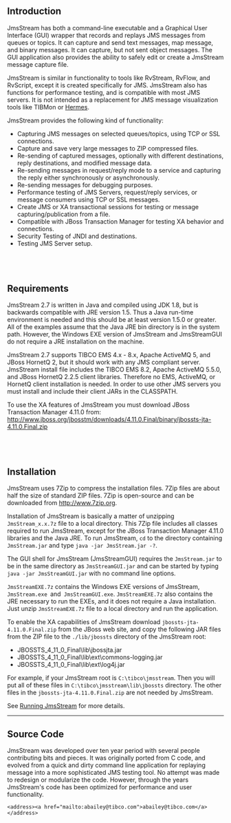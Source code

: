 <!DOCTYPE HTML PUBLIC "-//W3C//DTD HTML 4.01 Transitional//EN">
<html>
  <head>
    <title>JmsStream Introduction</title>
  </head>

  <body>
  <h2><a name="intro"/> Introduction</h2>
    <p>JmsStream has both a command-line executable and a Graphical User Interface (GUI) wrapper that records and replays JMS messages from queues or topics. It can capture and send text messages, map message, and binary messages. It can capture, but not sent object messages. The GUI application also provides the ability to safely edit or create a JmsStream message capture file.</p>
    <p>JmsStream is similar in functionality to tools like RvStream, RvFlow, and RvScript, except it is created specifically for JMS. JmsStream also has functions for performance testing, and is compatible with most JMS servers. It is not intended as a replacement for JMS message visualization tools like TIBMon or <a href="http://www.hermesjms.com" target="_blank">Hermes</a>. </p>
    <p>JmsStream provides the following kind of functionality:</p>
  <ul>
        <li>Capturing JMS messages on selected queues/topics, using TCP or SSL connections.</li>
        <li>Capture and save very large messages to ZIP compressed files. </li>
        <li>Re-sending of captured messages, optionally with different destinations, reply destinations, and modified message data. </li>
        <li>Re-sending messages in request/reply mode to a service and capturing the reply either synchronously or asynchronously. </li>
        <li>Re-sending messages for debugging purposes. </li>
        <li>Performance testing of JMS Servers, request/reply services, or message consumers using TCP or SSL messages.</li>
        <li>Create JMS or XA transactional sessions for testing or message capturing/publication from a file.</li>
        <li>Compatible with JBoss Transaction Manager for testing XA behavior and connections.</li>
        <li>Security Testing of JNDI and destinations.</li>
        <li>Testing JMS Server setup. </li>
  </ul>
<h2>&nbsp;</h2>
<h2><a name="requirements"/>Requirements</h2>
    <p>JmsStream 2.7 is written in Java and compiled using JDK 1.8, but is backwards compatible with JRE version 1.5. Thus a Java run-time environment is needed and this should be at least version 1.5.0 or greater. All of the examples assume that the Java JRE bin directory is in the system path. However, the Windows EXE version of JmsStream and JmsStreamGUI do not require a JRE installation on the machine.</p>
    <p>JmsStream 2.7 supports TIBCO EMS 4.x - 8.x, Apache ActiveMQ 5, and JBoss HornetQ 2, but it should work with any JMS compliant server. JmsStream install file includes the TIBCO EMS 8.2, Apache ActiveMQ 5.5.0, and JBoss HornetQ 2.2.5 client libraries. Therefore no EMS, ActiveMQ, or HornetQ client installation is needed. In order to use other JMS servers you must install and include their client JARs in the CLASSPATH.</p>
    <p>To use the XA features of JmsStream you must download JBoss Transaction Manager 4.11.0 from:<br>
    <a href="http://www.jboss.org/jbosstm/downloads/4.11.0.Final/binary/jbossts-jta-4.11.0.Final.zip" target="_blank">http://www.jboss.org/jbosstm/downloads/4.11.0.Final/binary/jbossts-jta-4.11.0.Final.zip</a></p>
<h2>&nbsp;</h2>
<h2><a name="install"/>Installation</h2>
    <p>JmsStream uses 7Zip to compress the installation files. 7Zip files are about half the size of standard ZIP files. 7Zip is open-source and can be downloaded from <a href="http://www.7zip.org" title="7Zip Download">http://www.7zip.org</a>.</p>
    <p>Installation of JmsStream is basically a matter of unzipping <code>JmsStream_x.x.7z</code> file to a local directory. This 7Zip file includes all classes required to run JmsStream, except for the JBoss Transaction Manager 4.11.0 libraries and the Java JRE. To run JmsStream, <code>cd</code> to the directory containing <code>JmsStream.jar</code> and type <code>java -jar JmsStream.jar -?</code>.</p>
    <p>The GUI shell for JmsStream (JmsStreamGUI) requires the <code>JmsStream.jar</code> to be in the same directory as <code>JmsStreamGUI.jar</code> and can be started by typing <code>java -jar JmsStreamGUI.jar</code> with no command line options. </p>
  <p><code>JmsStreamEXE.7z</code> contains the Windows EXE versions of JmsStream, <code>JmsStream.exe </code>and<code> JmsStreamGUI.exe</code>. <code>JmsStreamEXE.7z</code> also contains the JRE necessary to run the EXEs, and it does not require a Java installation. Just unzip <code>JmsStreamEXE.7z</code> file to a local directory and run the application.</p>
  <p>To enable the XA capabilities of JmsStream download <code>jbossts-jta-4.11.0.Final.zip</code> from the JBoss web site, and copy the following JAR files from the ZIP file to the <code>./lib/jbossts</code> directory of the JmsStream root:</p>
  <ul>
    <li>JBOSSTS_4_11_0_Final\lib\jbossjta.jar</li>
    <li>JBOSSTS_4_11_0_Final\lib\ext\commons-logging.jar</li>
    <li>JBOSSTS_4_11_0_Final\lib\ext\log4j.jar</li>
  </ul>
<p>For example, if your JmsStream root is <code>C:\tibco\jmsstream</code>. Then you will put all of these files in <code>C:\tibco\jmsstream\lib\jbossts</code> directory. The other files in the <code>jbossts-jta-4.11.0.Final.zip</code> are not needed by JmsStream. </p>
    <p>See <a href="running.htm" target="_self">Running JmsStream</a> for more details.</p>
    <hr>

<h2><a name="sourceCode"/>Source Code</h2>
	<p>JmsStream was developed over ten year period with several people contributing bits and pieces.  It was originally ported from C code, and evolved from a quick and dirty command line application for replaying message into a more sophisticated JMS testing tool.  No attempt was made to redesign or modularize the code.  However, through the years JmsStream's code has been optimized for performance and user functionality. </p>

	<address><a href="mailto:abailey@tibco.com">abailey@tibco.com</a></address>
  </body>
</html>
